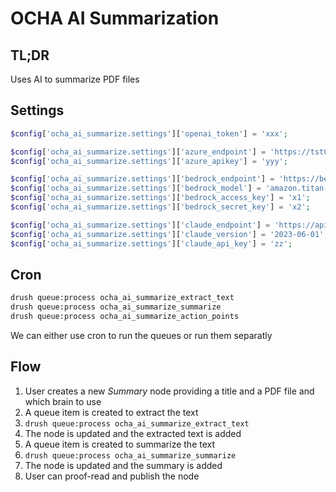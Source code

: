 # OCHA AI Summarization

## TL;DR

Uses AI to summarize PDF files

## Settings

```php
$config['ocha_ai_summarize.settings']['openai_token'] = 'xxx';

$config['ocha_ai_summarize.settings']['azure_endpoint'] = 'https://tst003.openai.azure.com/openai/deployments/tst003/chat/completions?api-version=2023-03-15-preview';
$config['ocha_ai_summarize.settings']['azure_apikey'] = 'yyy';

$config['ocha_ai_summarize.settings']['bedrock_endpoint'] = 'https://bedrock.us-east-1.amazonaws.com/model/amazon.titan-tg1-large/invoke';
$config['ocha_ai_summarize.settings']['bedrock_model'] = 'amazon.titan-tg1-large';
$config['ocha_ai_summarize.settings']['bedrock_access_key'] = 'x1';
$config['ocha_ai_summarize.settings']['bedrock_secret_key'] = 'x2';

$config['ocha_ai_summarize.settings']['claude_endpoint'] = 'https://api.anthropic.com/v1/complete';
$config['ocha_ai_summarize.settings']['claude_version'] = '2023-06-01';
$config['ocha_ai_summarize.settings']['claude_api_key'] = 'zz';
```

## Cron

```bash
drush queue:process ocha_ai_summarize_extract_text
drush queue:process ocha_ai_summarize_summarize
drush queue:process ocha_ai_summarize_action_points
```

We can either use cron to run the queues or run them separatly

## Flow

1. User creates a new *Summary* node providing a title and a PDF file and which brain to use
2. A queue item is created to extract the text
3. `drush queue:process ocha_ai_summarize_extract_text`
4. The node is updated and the extracted text is added
5. A queue item is created to summarize the text
6. `drush queue:process ocha_ai_summarize_summarize`
7. The node is updated and the summary is added
8. User can proof-read and publish the node
